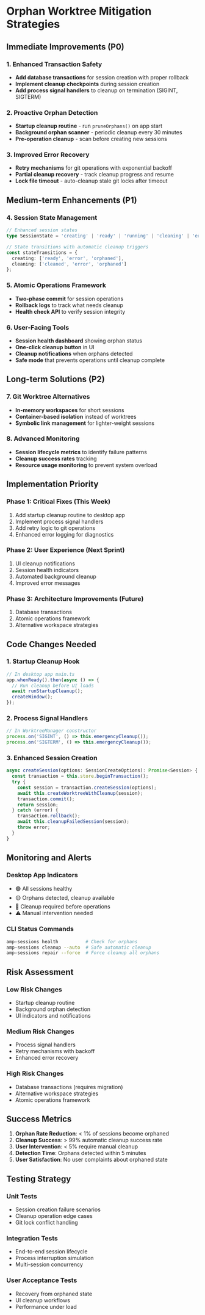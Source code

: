 # Orphan Worktree Mitigation Strategies

## Immediate Improvements (P0)

### 1. Enhanced Transaction Safety
- **Add database transactions** for session creation with proper rollback
- **Implement cleanup checkpoints** during session creation
- **Add process signal handlers** to cleanup on termination (SIGINT, SIGTERM)

### 2. Proactive Orphan Detection
- **Startup cleanup routine** - run `pruneOrphans()` on app start
- **Background orphan scanner** - periodic cleanup every 30 minutes
- **Pre-operation cleanup** - scan before creating new sessions

### 3. Improved Error Recovery
- **Retry mechanisms** for git operations with exponential backoff
- **Partial cleanup recovery** - track cleanup progress and resume
- **Lock file timeout** - auto-cleanup stale git locks after timeout

## Medium-term Enhancements (P1)

### 4. Session State Management
```typescript
// Enhanced session states
type SessionState = 'creating' | 'ready' | 'running' | 'cleaning' | 'error' | 'orphaned';

// State transitions with automatic cleanup triggers
const stateTransitions = {
  creating: ['ready', 'error', 'orphaned'],
  cleaning: ['cleaned', 'error', 'orphaned']
};
```

### 5. Atomic Operations Framework
- **Two-phase commit** for session operations
- **Rollback logs** to track what needs cleanup
- **Health check API** to verify session integrity

### 6. User-Facing Tools
- **Session health dashboard** showing orphan status
- **One-click cleanup button** in UI
- **Cleanup notifications** when orphans detected
- **Safe mode** that prevents operations until cleanup complete

## Long-term Solutions (P2)

### 7. Git Worktree Alternatives
- **In-memory workspaces** for short sessions
- **Container-based isolation** instead of worktrees
- **Symbolic link management** for lighter-weight sessions

### 8. Advanced Monitoring
- **Session lifecycle metrics** to identify failure patterns
- **Cleanup success rates** tracking
- **Resource usage monitoring** to prevent system overload

## Implementation Priority

### Phase 1: Critical Fixes (This Week)
1. Add startup cleanup routine to desktop app
2. Implement process signal handlers
3. Add retry logic to git operations
4. Enhanced error logging for diagnostics

### Phase 2: User Experience (Next Sprint)
1. UI cleanup notifications
2. Session health indicators
3. Automated background cleanup
4. Improved error messages

### Phase 3: Architecture Improvements (Future)
1. Database transactions
2. Atomic operations framework
3. Alternative workspace strategies

## Code Changes Needed

### 1. Startup Cleanup Hook
```typescript
// In desktop app main.ts
app.whenReady().then(async () => {
  // Run cleanup before UI loads
  await runStartupCleanup();
  createWindow();
});
```

### 2. Process Signal Handlers
```typescript
// In WorktreeManager constructor
process.on('SIGINT', () => this.emergencyCleanup());
process.on('SIGTERM', () => this.emergencyCleanup());
```

### 3. Enhanced Session Creation
```typescript
async createSession(options: SessionCreateOptions): Promise<Session> {
  const transaction = this.store.beginTransaction();
  try {
    const session = transaction.createSession(options);
    await this.createWorktreeWithCleanup(session);
    transaction.commit();
    return session;
  } catch (error) {
    transaction.rollback();
    await this.cleanupFailedSession(session);
    throw error;
  }
}
```

## Monitoring and Alerts

### Desktop App Indicators
- 🟢 All sessions healthy
- 🟡 Orphans detected, cleanup available  
- 🔴 Cleanup required before operations
- ⚠️ Manual intervention needed

### CLI Status Commands
```bash
amp-sessions health          # Check for orphans
amp-sessions cleanup --auto  # Safe automatic cleanup
amp-sessions repair --force  # Force cleanup all orphans
```

## Risk Assessment

### Low Risk Changes
- Startup cleanup routine
- Background orphan detection
- UI indicators and notifications

### Medium Risk Changes  
- Process signal handlers
- Retry mechanisms with backoff
- Enhanced error recovery

### High Risk Changes
- Database transactions (requires migration)
- Alternative workspace strategies
- Atomic operations framework

## Success Metrics

1. **Orphan Rate Reduction**: < 1% of sessions become orphaned
2. **Cleanup Success**: > 99% automatic cleanup success rate
3. **User Intervention**: < 5% require manual cleanup
4. **Detection Time**: Orphans detected within 5 minutes
5. **User Satisfaction**: No user complaints about orphaned state

## Testing Strategy

### Unit Tests
- Session creation failure scenarios
- Cleanup operation edge cases
- Git lock conflict handling

### Integration Tests  
- End-to-end session lifecycle
- Process interruption simulation
- Multi-session concurrency

### User Acceptance Tests
- Recovery from orphaned state
- UI cleanup workflows
- Performance under load
